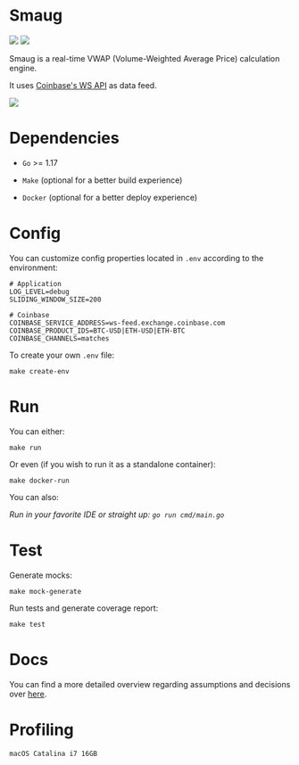 # Smaug
![](https://img.shields.io/badge/coverage-88.5%25-brightgreen) ![](https://img.shields.io/github/go-mod/go-version/vinitius/smaug)

Smaug is a real-time VWAP (Volume-Weighted Average Price) calculation engine.

It uses [Coinbase's WS API](https://docs.cloud.coinbase.com/exchange/docs/websocket-overview) as data feed.

![](https://c.tenor.com/YPOJQhDow3kAAAAC/smaug-treasure.gif)

# Dependencies

- `Go` >= 1.17

- `Make` (optional for a better build experience)

- `Docker` (optional for a better deploy experience)

# Config
You can customize config properties located in `.env` according to the environment:

```
# Application
LOG_LEVEL=debug
SLIDING_WINDOW_SIZE=200

# Coinbase
COINBASE_SERVICE_ADDRESS=ws-feed.exchange.coinbase.com
COINBASE_PRODUCT_IDS=BTC-USD|ETH-USD|ETH-BTC
COINBASE_CHANNELS=matches
```

To create your own `.env` file:
```
make create-env
```

# Run

You can either:

```
make run
```

Or even (if you wish to run it as a standalone container):

```
make docker-run
```

You can also:

*Run in your favorite IDE or straight up: `go run cmd/main.go`*

# Test

Generate mocks:

```
make mock-generate
```

Run tests and generate coverage report:

```
make test
```

# Docs
You can find a more detailed overview regarding assumptions and decisions over [here](docs/).

# Profiling
`macOS Catalina i7 16GB`
